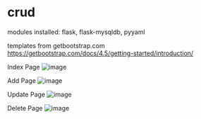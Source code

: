 # crud

modules installed: 
flask,
flask-mysqldb,
pyyaml

templates from getbootstrap.com
https://getbootstrap.com/docs/4.5/getting-started/introduction/



Index Page
![image](https://user-images.githubusercontent.com/60088090/96366179-829ce480-1178-11eb-960f-dd3265a10008.png)


Add Page
![image](https://user-images.githubusercontent.com/60088090/96424750-b6861180-122d-11eb-8080-a5fecb00e852.png)

Update Page
![image](https://user-images.githubusercontent.com/60088090/96424877-eaf9cd80-122d-11eb-856d-241653b20886.png)

Delete Page
![image](https://user-images.githubusercontent.com/60088090/96424927-ff3dca80-122d-11eb-8f45-7f695ee91534.png)


